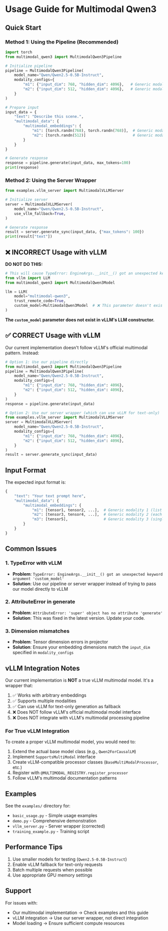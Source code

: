 # Usage Guide for Multimodal Qwen3

## Quick Start

### Method 1: Using the Pipeline (Recommended)

```python
import torch
from multimodal_qwen3 import MultimodalQwen3Pipeline

# Initialize pipeline
pipeline = MultimodalQwen3Pipeline(
    model_name="Qwen/Qwen2.5-0.5B-Instruct",
    modality_configs={
        "m1": {"input_dim": 768, "hidden_dim": 4096},   # Generic modality 1 (e.g., vision)
        "m2": {"input_dim": 512, "hidden_dim": 4096},   # Generic modality 2 (e.g., audio)
    }
)

# Prepare input
input_data = {
    "text": "Describe this scene.",
    "multimodal_data": {
        "multimodal_embeddings": {
            "m1": [torch.randn(768), torch.randn(768)],  # Generic modality 1
            "m2": [torch.randn(512)]                     # Generic modality 2
        }
    }
}

# Generate response
response = pipeline.generate(input_data, max_tokens=100)
print(response)
```

### Method 2: Using the Server Wrapper

```python
from examples.vllm_server import MultimodalVLLMServer

# Initialize server
server = MultimodalVLLMServer(
    model_name="Qwen/Qwen2.5-0.5B-Instruct",
    use_vllm_fallback=True,
)

# Generate response
result = server.generate_sync(input_data, {"max_tokens": 100})
print(result["text"])
```

## ❌ INCORRECT Usage with vLLM

**DO NOT DO THIS:**

```python
# This will cause TypeError: EngineArgs.__init__() got an unexpected keyword argument 'custom_model'
from vllm import LLM
from multimodal_qwen3 import MultimodalQwen3Model

llm = LLM(
    model="multimodal-qwen3",
    trust_remote_code=True,
    custom_model=MultimodalQwen3Model  # ❌ This parameter doesn't exist!
)
```

**The `custom_model` parameter does not exist in vLLM's LLM constructor.**

## ✅ CORRECT Usage with vLLM

Our current implementation doesn't follow vLLM's official multimodal pattern. Instead:

```python
# Option 1: Use our pipeline directly
from multimodal_qwen3 import MultimodalQwen3Pipeline
pipeline = MultimodalQwen3Pipeline(
    model_name="Qwen/Qwen2.5-0.5B-Instruct",
    modality_configs={
        "m1": {"input_dim": 768, "hidden_dim": 4096},
        "m2": {"input_dim": 512, "hidden_dim": 4096},
    }
)
response = pipeline.generate(input_data)

# Option 2: Use our server wrapper (which can use vLLM for text-only)
from examples.vllm_server import MultimodalVLLMServer
server = MultimodalVLLMServer(
    model_name="Qwen/Qwen2.5-0.5B-Instruct",
    modality_configs={
        "m1": {"input_dim": 768, "hidden_dim": 4096},
        "m2": {"input_dim": 512, "hidden_dim": 4096},
    }
)
result = server.generate_sync(input_data)
```

## Input Format

The expected input format is:

```python
{
    "text": "Your text prompt here",
    "multimodal_data": {
        "multimodal_embeddings": {
            "m1": [tensor1, tensor2, ...],  # Generic modality 1 (list of tensors)
            "m2": [tensor3, tensor4, ...],  # Generic modality 2 (each modality can have multiple embeddings)
            "m3": [tensor5],                # Generic modality 3 (single tensor in list)
        }
    }
}
```

## Common Issues

### 1. TypeError with vLLM
- **Problem**: `TypeError: EngineArgs.__init__() got an unexpected keyword argument 'custom_model'`
- **Solution**: Use our pipeline or server wrapper instead of trying to pass our model directly to vLLM

### 2. AttributeError in generate
- **Problem**: `AttributeError: 'super' object has no attribute 'generate'`
- **Solution**: This was fixed in the latest version. Update your code.

### 3. Dimension mismatches
- **Problem**: Tensor dimension errors in projector
- **Solution**: Ensure your embedding dimensions match the `input_dim` specified in `modality_configs`

## vLLM Integration Notes

Our current implementation is **NOT** a true vLLM multimodal model. It's a wrapper that:

1. ✅ Works with arbitrary embeddings
2. ✅ Supports multiple modalities 
3. ✅ Can use vLLM for text-only generation as fallback
4. ❌ Does NOT follow vLLM's official multimodal model interface
5. ❌ Does NOT integrate with vLLM's multimodal processing pipeline

### For True vLLM Integration

To create a proper vLLM multimodal model, you would need to:

1. Extend the actual base model class (e.g., `Qwen2ForCausalLM`)
2. Implement `SupportsMultiModal` interface
3. Create vLLM-compatible processor classes (`BaseMultiModalProcessor`, etc.)
4. Register with `@MULTIMODAL_REGISTRY.register_processor`
5. Follow vLLM's multimodal documentation patterns

## Examples

See the `examples/` directory for:
- `basic_usage.py` - Simple usage examples
- `demo.py` - Comprehensive demonstration
- `vllm_server.py` - Server wrapper (corrected)
- `training_example.py` - Training script

## Performance Tips

1. Use smaller models for testing (`Qwen2.5-0.5B-Instruct`)
2. Enable vLLM fallback for text-only requests
3. Batch multiple requests when possible
4. Use appropriate GPU memory settings

## Support

For issues with:
- Our multimodal implementation → Check examples and this guide
- vLLM integration → Use our server wrapper, not direct integration
- Model loading → Ensure sufficient compute resources 